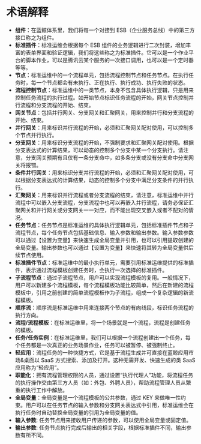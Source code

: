 # 术语解释

- **组件**：在蓝鲸体系里，我们将每一个对接到 ESB（企业服务总线）中的第三方接口称之为组件。
- **标准插件**：标准运维会根据每个 ESB 组件的业务逻辑进行二次封装，增加丰富的表单界面和验证逻辑，我们将这些称之为标准插件。它可以是一个作业平台的脚本作业，可以是腾讯云某个服务的一次接口调用，也可以是一个定时器等等。
- **节点**：标准运维中的一个流程单元，包括流程控制节点和任务节点。在执行任务时，每一个节点都会有未执行、正在执行、执行成功、执行失败的状态。
- **流程控制节点**：标准运维中的一类节点，本身不包含具体执行逻辑，只是用来控制任务流程的执行过程。如开始节点标识任务流程的开始，网关节点控制并行流程和分支流程的开始、结束。
- **网关节点**：包括并行网关、分支网关和汇聚网关，用来控制并行和分支流程的开始、结束。
- **并行网关**：用来标识并行流程的开始，必须和汇聚网关配对使用，可以控制多个节点并行执行。
- **分支网关**：用来标识分支流程的开始，不强制要求和汇聚网关配对使用。根据分支表达式的计算结果，可以动态的控制多个分支中某一个分支执行。请注意，分支网关预期有且仅有一条分支命中，如多条分支或没有分支命中分支网关将报错。
- **条件并行网关**：用来标识分支并行流程的开始，必须和汇聚网关配对使用，可以根据分支表达式的计算结果，动态的控制多个分支中满足分支条件的并行执行。
- **汇聚网关**：用来标识并行流程或者分支流程的结束，请注意，标准运维中并行流程中可以嵌入分支流程，分支流程中也可以再嵌入并行流程，请务必保证汇聚网关和并行网关或分支网关一一对应，而不能出现交叉嵌入或者不配对的情况。
- **任务节点**：任务节点是标准运维的具体执行逻辑单元，包括标准插件节点和子流程节点，每个任务节点包括基础信息、输入参数和输出参数。输入参数参数可以通过【设置为变量】来快速生成全局变量并引用，也可以引用提取创建的全局变量。输出参数也可以通过【设置为变量】来快速将其转为全局变量供后续节点使用。
- **标准插件节点**：标准运维中的最小执行单元，需要引用标准运维提供的标准插件，表示通过流程模板创建任务时，会执行一次选择的标准插件。
- **子流程节点**：通过子流程节点，用户可以实现流程模板的复用。一般情况下，用户可以新建多个流程模板，每个流程模板功能比较简单，然后在新建的流程模板中，引用之前创建的简单流程模板作为子流程，组成一个复杂逻辑的新流程模板。
- **顺序流**：顺序流是标准运维中用来连接两个节点的有向线段，标识任务流程的执行方向。
- **流程/流程模板**：在标准运维里，将一个场景就是一个流程，流程是创建任务的模板。
- **任务/任务实例**：在标准运维里，我们可以根据一个流程创建出一个任务，每个任务都是一次真正的业务场景作业，任务可以被暂停、被强制终止。
- **轻应用**：流程任务的一种快捷方式，它是基于流程生成并可直接在蓝鲸应用市场&桌面以 SaaS 方式搜索、添加及打开。这种无需开发、快速生成的类 SaaS 应用称为“轻应用”。
- **职能化**：拥有流程管理权限的人员，通过设置“执行代理人”功能，将流程任务的执行操作交由第三方人员（如：外包、外聘人员），帮助流程管理人员从繁重的执行工作中解放。
- **全局变量**：全局变量是一个流程模板的公共参数，通过 KEY 来做唯一性约束。用户可以在任务节点的输入参数和分支网关表达式中引用，标准运维会在执行任务时自动替换全局变量的引用为全局变量的值。
- **输入参数**: 任务节点用来接收用户传递的参数，可以使用全局变量或固定值。
- **输出参数**: 任务节点执行完成后输出的相关字段，根据标准插件不同，输出参数有所不同。
